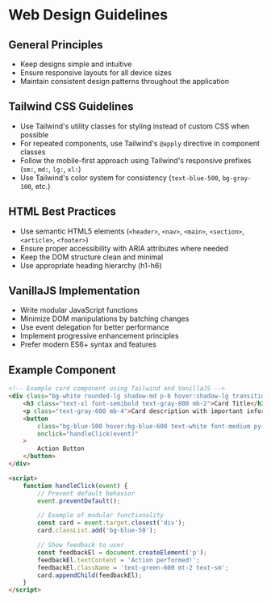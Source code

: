 # Web Design Guidelines

## General Principles

* Keep designs simple and intuitive
* Ensure responsive layouts for all device sizes
* Maintain consistent design patterns throughout the application

## Tailwind CSS Guidelines

* Use Tailwind's utility classes for styling instead of custom CSS when possible
* For repeated components, use Tailwind's `@apply` directive in component classes
* Follow the mobile-first approach using Tailwind's responsive prefixes (`sm:`, `md:`, `lg:`, `xl:`)
* Use Tailwind's color system for consistency (`text-blue-500`, `bg-gray-100`, etc.)

## HTML Best Practices

* Use semantic HTML5 elements (`<header>`, `<nav>`, `<main>`, `<section>`, `<article>`, `<footer>`)
* Ensure proper accessibility with ARIA attributes where needed
* Keep the DOM structure clean and minimal
* Use appropriate heading hierarchy (h1-h6)

## VanillaJS Implementation

* Write modular JavaScript functions
* Minimize DOM manipulations by batching changes
* Use event delegation for better performance
* Implement progressive enhancement principles
* Prefer modern ES6+ syntax and features

## Example Component

```html
<!-- Example card component using Tailwind and VanillaJS -->
<div class="bg-white rounded-lg shadow-md p-6 hover:shadow-lg transition-shadow duration-300">
    <h3 class="text-xl font-semibold text-gray-800 mb-2">Card Title</h3>
    <p class="text-gray-600 mb-4">Card description with important information.</p>
    <button
        class="bg-blue-500 hover:bg-blue-600 text-white font-medium py-2 px-4 rounded transition-colors duration-200"
        onclick="handleClick(event)"
    >
        Action Button
    </button>
</div>

<script>
    function handleClick(event) {
        // Prevent default behavior
        event.preventDefault();

        // Example of modular functionality
        const card = event.target.closest('div');
        card.classList.add('bg-blue-50');

        // Show feedback to user
        const feedbackEl = document.createElement('p');
        feedbackEl.textContent = 'Action performed!';
        feedbackEl.className = 'text-green-600 mt-2 text-sm';
        card.appendChild(feedbackEl);
    }
</script>
```
